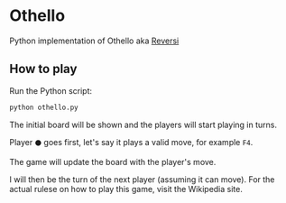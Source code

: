 # Othello
Python implementation of Othello aka [Reversi](https://en.wikipedia.org/wiki/Reversi) 

## How to play

Run the Python script:

```bash
python othello.py
```

The initial board will be shown and the players will start playing in turns.

Player `⚫️` goes first, let's say it plays a valid move, for example `F4`.

The game will update the board with the player's move.

I will then be the turn of the next player (assuming it can move).
For the actual rulese on how to play this game, visit the Wikipedia site.
